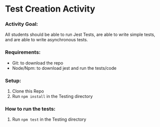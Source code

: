 # Test Creation Activity

### Activity Goal:
All students should be able to run Jest Tests, are able to write simple tests, and are able to write asynchronous tests.

### Requirements:
 - Git: to download the repo
 - Node/Npm: to download jest and run the tests/code

### Setup:
1. Clone this Repo
2. Run `npm install` in the Testing directory

### How to run the tests:
1. Run `npm test` in the Testing directory